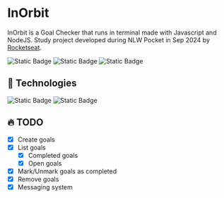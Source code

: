 # InOrbit

InOrbit is a Goal Checker that runs in terminal made with Javascript and NodeJS. Study project developed during NLW Pocket in Sep 2024 by [Rocketseat](https://www.rocketseat.com.br/).

![Static Badge](https://img.shields.io/badge/PRs-Welcome-green?style=for-the-badge)
![Static Badge](https://img.shields.io/badge/State-Work_in_progress-yellow?style=for-the-badge)
![Static Badge](https://img.shields.io/badge/License-MIT-dark_green?style=for-the-badge&link=.%2FLICENSE)

## 🔨 Technologies

![Static Badge](https://img.shields.io/badge/Javascript-grey?style=for-the-badge&logo=javascript)
![Static Badge](https://img.shields.io/badge/NodeJS-grey?style=for-the-badge&logo=node.js)

## 🔥 TODO

-   [x] Create goals
-   [x] List goals
    -   [x] Completed goals
    -   [x] Open goals
-   [x] Mark/Unmark goals as completed
-   [x] Remove goals
-   [x] Messaging system
